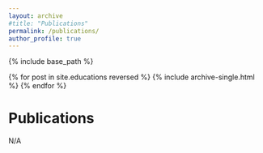 ```yaml
---
layout: archive
#title: "Publications"
permalink: /publications/
author_profile: true
---
```


{% include base_path %}

{% for post in site.educations reversed %}
  {% include archive-single.html %}
{% endfor %}

Publications
======

N/A
